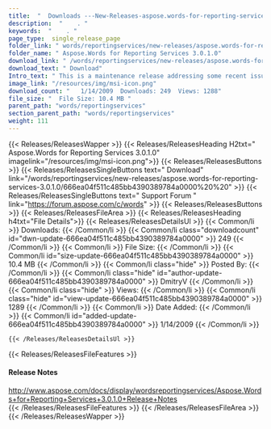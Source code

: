 ```yaml
---
title:  "  Downloads ---New-Releases-aspose.words-for-reporting-services-3.0.1.0 . " 
description:  "    . " 
keywords:  "    . " 
page_type:  single_release_page
folder_link: " words/reportingservices/new-releases/aspose.words-for-reporting-services-3.0.1.0/"
folder_name: " Aspose.Words for Reporting Services 3.0.1.0"
download_link: " /words/reportingservices/new-releases/aspose.words-for-reporting-services-3.0.1.0/666ea04f511c485bb4390389784a0000"
download_text: " Download"
Intro_text: " This is a maintenance release addressing some recent issues reported by the cust..."
image_link: "/resources/img/msi-icon.png"
download_count: "   1/14/2009  Downloads: 249  Views: 1288"
file_size: "  File Size: 10.4 MB "
parent_path: "words/reportingservices"
section_parent_path: "words/reportingservices"
weight: 111 
---
```


{{< Releases/ReleasesWapper >}}
  {{< Releases/ReleasesHeading H2txt=" Aspose.Words for Reporting Services 3.0.1.0" imagelink="/resources/img/msi-icon.png">}}
  {{< Releases/ReleasesButtons >}}
    {{< Releases/ReleasesSingleButtons text=" Download" link="/words/reportingservices/new-releases/aspose.words-for-reporting-services-3.0.1.0/666ea04f511c485bb4390389784a0000%20%20" >}}
    {{< Releases/ReleasesSingleButtons text=" Support Forum " link="https://forum.aspose.com/c/words" >}}
  {{< Releases/ReleasesButtons >}}
  {{< Releases/ReleasesFileArea >}}
    {{< Releases/ReleasesHeading h4txt="File Details">}}
    {{< Releases/ReleasesDetailsUl >}}
            {{< Common/li  >}} Downloads: {{< /Common/li >}} 
      {{< Common/li class="downloadcount" id="dwn-update-666ea04f511c485bb4390389784a0000" >}} 249 {{< /Common/li >}} 
      {{< Common/li  >}} File Size: {{< /Common/li >}} 
      {{< Common/li id="size-update-666ea04f511c485bb4390389784a0000" >}} 10.4 MB {{< /Common/li >}} 
      {{< Common/li  class="hide" >}} Posted By: {{< /Common/li >}} 
      {{< Common/li class="hide" id="author-update-666ea04f511c485bb4390389784a0000" >}} DmitryV {{< /Common/li >}} 
      {{< Common/li class="hide"  >}} Views: {{< /Common/li >}} 
      {{< Common/li class="hide" id="view-update-666ea04f511c485bb4390389784a0000" >}} 1289 {{< /Common/li >}} 
      {{< Common/li  >}} Date Added: {{< /Common/li >}} 
      {{< Common/li id="added-update-666ea04f511c485bb4390389784a0000" >}} 1/14/2009 {{< /Common/li >}} 

    {{< /Releases/ReleasesDetailsUl >}}

  {{< Releases/ReleasesFileFeatures >}}
      <h4>Release Notes</h4><div><a href="http://www.aspose.com/docs/display/wordsreportingservices/Aspose.Words+for+Reporting+Services+3.0.1.0+Release+Notes">http://www.aspose.com/docs/display/wordsreportingservices/Aspose.Words+for+Reporting+Services+3.0.1.0+Release+Notes</a></div>
  {{< /Releases/ReleasesFileFeatures >}}
 {{< /Releases/ReleasesFileArea >}}
{{< /Releases/ReleasesWapper >}}


